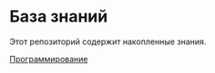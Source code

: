 # База знаний

Этот репозиторий содержит накопленные знания.

[Программирование](./programming/README.md)